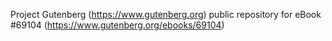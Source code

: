 Project Gutenberg (https://www.gutenberg.org) public repository for
eBook #69104 (https://www.gutenberg.org/ebooks/69104)
